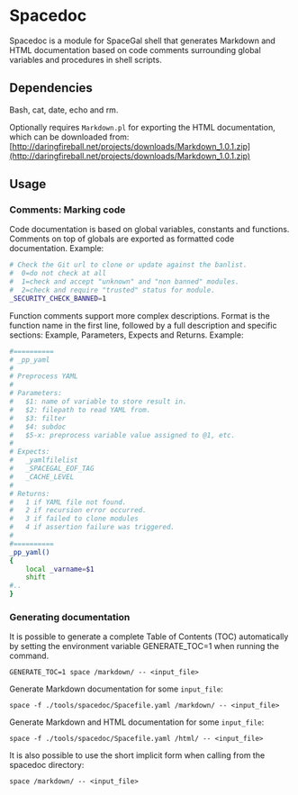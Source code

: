 # Spacedoc

Spacedoc is a module for SpaceGal shell that generates Markdown and HTML documentation based on code comments surrounding global variables and procedures in shell scripts.


## Dependencies
Bash, cat, date, echo and rm.

Optionally requires `Markdown.pl` for exporting the HTML documentation, which can be downloaded from: [http://daringfireball.net/projects/downloads/Markdown_1.0.1.zip](http://daringfireball.net/projects/downloads/Markdown_1.0.1.zip)


## Usage

### Comments: Marking code

Code documentation is based on global variables, constants and functions.
Comments on top of globals are exported as formatted code documentation. Example:
```sh
# Check the Git url to clone or update against the banlist.
#  0=do not check at all
#  1=check and accept "unknown" and "non banned" modules.
#  2=check and require "trusted" status for module.
_SECURITY_CHECK_BANNED=1
```

Function comments support more complex descriptions. Format is the function name in the first line, followed by a full description and specific sections: Example, Parameters, Expects and Returns.
Example:
```sh
#==========
# _pp_yaml
#
# Preprocess YAML
#
# Parameters:
#   $1: name of variable to store result in.
#   $2: filepath to read YAML from.
#   $3: filter
#   $4: subdoc
#   $5-x: preprocess variable value assigned to @1, etc.
#
# Expects:
#   _yamlfilelist
#   _SPACEGAL_EOF_TAG
#   _CACHE_LEVEL
#
# Returns:
#   1 if YAML file not found.
#   2 if recursion error occurred.
#   3 if failed to clone modules 
#   4 if assertion failure was triggered.
#
#==========
_pp_yaml()
{
    local _varname=$1
    shift
#.. 
}
```

### Generating documentation
It is possible to generate a complete Table of Contents (TOC) automatically by setting the environment variable GENERATE_TOC=1 when running the command.
```
GENERATE_TOC=1 space /markdown/ -- <input_file>
```

Generate Markdown documentation for some `input_file`:
```
space -f ./tools/spacedoc/Spacefile.yaml /markdown/ -- <input_file>
```

Generate Markdown and HTML documentation for some `input_file`:
```
space -f ./tools/spacedoc/Spacefile.yaml /html/ -- <input_file>
```

It is also possible to use the short implicit form when calling from the spacedoc directory:
```
space /markdown/ -- <input_file>
```


